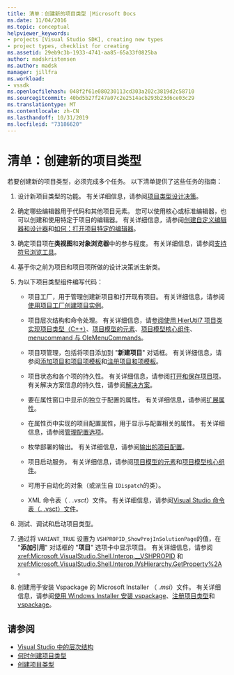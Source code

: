 ```yaml
---
title: 清单：创建新的项目类型 |Microsoft Docs
ms.date: 11/04/2016
ms.topic: conceptual
helpviewer_keywords:
- projects [Visual Studio SDK], creating new types
- project types, checklist for creating
ms.assetid: 29eb9c3b-1933-4741-aa85-65a33f0825ba
author: madskristensen
ms.author: madsk
manager: jillfra
ms.workload:
- vssdk
ms.openlocfilehash: 048f2f61e080230113cd303a202c3819d2c58710
ms.sourcegitcommit: 40bd5b27f247a07c2e2514acb293b23d6ce03c29
ms.translationtype: MT
ms.contentlocale: zh-CN
ms.lasthandoff: 10/31/2019
ms.locfileid: "73186620"
---
```

# <a name="checklist-create-new-project-types"></a>清单：创建新的项目类型
若要创建新的项目类型，必须完成多个任务。 以下清单提供了这些任务的指南：

1. 设计新项目类型的功能。 有关详细信息，请参阅[项目类型设计决策](../../extensibility/internals/project-type-design-decisions.md)。

2. 确定哪些编辑器用于代码和其他项目元素。 您可以使用核心或标准编辑器，也可以创建和使用特定于项目的编辑器。 有关详细信息，请参阅[创建自定义编辑器和设计器](../../extensibility/creating-custom-editors-and-designers.md)和[如何：打开项目特定的编辑器](../../extensibility/how-to-open-project-specific-editors.md)。

3. 确定项目项在**类视图**和**对象浏览器**中的参与程度。 有关详细信息，请参阅[支持符号浏览工具](../../extensibility/internals/supporting-symbol-browsing-tools.md)。

4. 基于你之前为项目和项目项所做的设计决策派生新类。

5. 为以下项目类型组件编写代码：

    - 项目工厂，用于管理创建新项目和打开现有项目。 有关详细信息，请参阅[使用项目工厂创建项目实例](../../extensibility/internals/creating-project-instances-by-using-project-factories.md)。

    - 项目层次结构和命令处理。 有关详细信息，请[参阅使用 HierUtil7 项目类实现项目类型（C++）](https://msdn.microsoft.com/library/a5c16a09-94a2-46ef-87b5-35b815e2f346)、[项目模型的元素](../../extensibility/internals/elements-of-a-project-model.md)、[项目模型核心组件](../../extensibility/internals/project-model-core-components.md)、 [menucommand 与 OleMenuCommands](/visualstudio/extensibility/menucommands-vs-olemenucommands?view=vs-2015)。

    - 项目项管理，包括将项目添加到 "**新建项目**" 对话框。 有关详细信息，请参阅[添加项目和项目项模板](../../extensibility/internals/adding-project-and-project-item-templates.md)和[注册项目和项模板](../../extensibility/internals/registering-project-and-item-templates.md)。

    - 项目状态和各个项的持久性。 有关详细信息，请参阅[打开和保存项目项](../../extensibility/internals/opening-and-saving-project-items.md)。 有关解决方案信息的持久性，请参阅[解决方案](../../extensibility/internals/solutions-overview.md)。

    - 要在属性窗口中显示的独立于配置的属性。 有关详细信息，请参阅[扩展属性](../../extensibility/internals/extending-properties.md)。

    - 在属性页中实现的项目配置属性，用于显示与配置相关的属性。 有关详细信息，请参阅[管理配置选项](../../extensibility/internals/managing-configuration-options.md)。

    - 枚举部署的输出。 有关详细信息，请参阅[输出的项目配置](../../extensibility/internals/project-configuration-for-output.md)。

    - 项目启动服务。 有关详细信息，请参阅[项目模型的元素](../../extensibility/internals/elements-of-a-project-model.md)和[项目模型核心组件](../../extensibility/internals/project-model-core-components.md)。

    - 可用于自动化的对象（或派生自 `IDispatch`的类）。

    - XML 命令表（ *. .vsct*）文件。 有关详细信息，请参阅[Visual Studio 命令表（. .vsct）文件](../../extensibility/internals/visual-studio-command-table-dot-vsct-files.md)。

6. 测试、调试和启动项目类型。

7. 通过将 `VARIANT_TRUE` 设置为 `VSHPROPID_ShowProjInSolutionPage`的值，在 "**添加引用**" 对话框的 "**项目**" 选项卡中显示项目。 有关详细信息，请参阅 <xref:Microsoft.VisualStudio.Shell.Interop.__VSHPROPID> 和 <xref:Microsoft.VisualStudio.Shell.Interop.IVsHierarchy.GetProperty%2A>。

8. 创建用于安装 Vspackage 的 Microsoft Installer （ *.msi*）文件。 有关详细信息，请参阅[使用 Windows Installer 安装 vspackage](../../extensibility/internals/installing-vspackages-with-windows-installer.md)、[注册项目类型](../../extensibility/internals/registering-a-project-type.md)和[vspackage](../../extensibility/internals/vspackages.md)。

## <a name="see-also"></a>请参阅
- [Visual Studio 中的层次结构](../../extensibility/internals/hierarchies-in-visual-studio.md)
- [何时创建项目类型](../../extensibility/internals/when-to-create-project-types.md)
- [创建项目类型](../../extensibility/internals/creating-project-types.md)